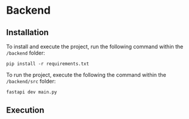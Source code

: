 # Backend

## Installation

To install and execute the project, run the following command within the `/backend` folder:
```
pip install -r requirements.txt
```

To run the project, execute the following the command within the `/backend/src` folder: 
```
fastapi dev main.py
```

## Execution
